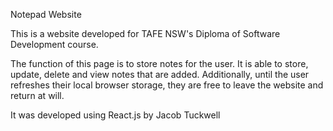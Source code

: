 Notepad Website

This is a website developed for TAFE NSW's Diploma of Software Development course.

The function of this page is to store notes for the user. It is able to store, update, delete and view notes that are added. Additionally, until the user refreshes their local browser storage, they are free to leave the website and return at will.

It was developed using React.js by Jacob Tuckwell
